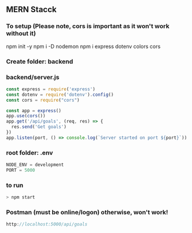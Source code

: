 ## MERN Stacck

### To setup (Please note, cors is important as it won't work without it)
npm init -y
npm i -D nodemon
npm i express dotenv colors cors

### Create folder: backend
### backend/server.js
```JavaScript
const express = require('express')
const dotenv = require('dotenv').config()
const cors = require("cors")

const app = express()
app.use(cors())
app.get('/api/goals', (req, res) => {
  res.send('Get goals')
})
app.listen(port, () => console.log(`Server started on port ${port}`))
```
### root folder: .env
```JavaScript
NODE_ENV = development
PORT = 5000
```
### to run
```JavaScript
> npm start
```
### Postman (must be online/logon) otherwise, won't work!
```JavaScript
http://localhost:5000/api/goals
```